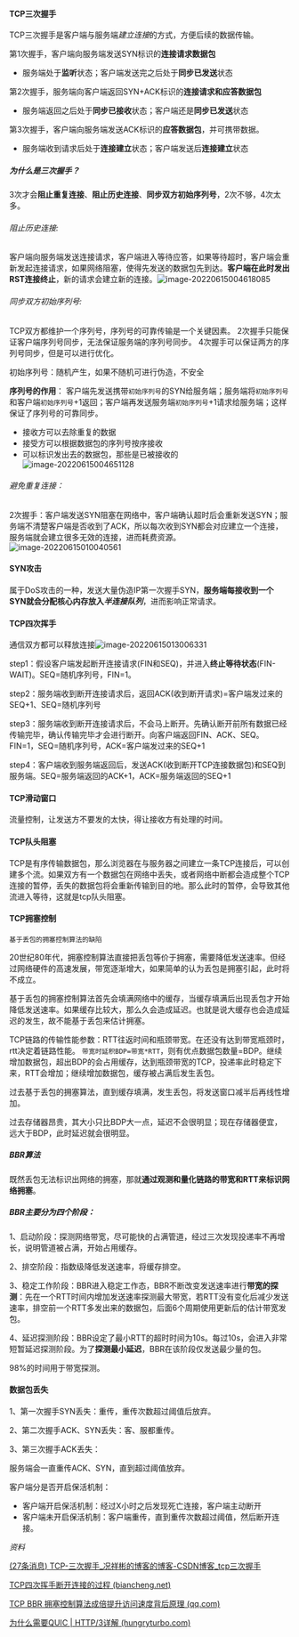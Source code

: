 #### TCP三次握手

TCP三次握手是客户端与服务端*建立连接*的方式，方便后续的数据传输。

第1次握手，客户端向服务端发送SYN标识的**连接请求数据包**

* 服务端处于**监听**状态；客户端发送完之后处于**同步已发送**状态

第2次握手，服务端向客户端返回SYN+ACK标识的**连接请求和应答数据包**

* 服务端返回之后处于**同步已接收**状态；客户端还是**同步已发送**状态

第3次握手，客户端向服务端发送ACK标识的**应答数据包**，并可携带数据。

* 服务端收到请求后处于**连接建立**状态；客户端发送后**连接建立**状态

##### 为什么是三次握手？

3次才会**阻止重复连接**、**阻止历史连接**、**同步双方初始序列号**，2次不够，4次太多。

###### 阻止历史连接:

客户端向服务端发送连接请求，客户端进入等待应答，如果等待超时，客户端会重新发起连接请求，如果网络阻塞，使得先发送的数据包先到达。**客户端在此时发出RST连接终止**，新的请求会建立新的连接。![image-20220615004618085](TCP协议.assets/image-20220615004618085.png)

###### 同步双方初始序列号:

TCP双方都维护一个序列号，序列号的可靠传输是一个关键因素。
2次握手只能保证客户端序列号同步，无法保证服务端的序列号同步。
4次握手可以保证两方的序列号同步，但是可以进行优化。

初始序列号：随机产生，如果不随机可进行伪造，不安全

**序列号的作用**：
客户端先发送携带`初始序列号`的SYN给服务端；服务端将`初始序列号`和客户端`初始序列号`+1返回；客户端再发送服务端`初始序列号`+1请求给服务端；这样保证了序列号的可靠同步。

* 接收方可以去除重复的数据
* 接受方可以根据数据包的序列号按序接收
* 可以标识发出去的数据包，那些是已被接收的![image-20220615004651128](TCP协议.assets/image-20220615004651128.png)

###### 避免重复连接：

2次握手：客户端发送SYN阻塞在网络中，客户端确认超时后会重新发送SYN；服务端不清楚客户端是否收到了ACK，所以每次收到SYN都会对应建立一个连接，服务端就会建立很多无效的连接，进而耗费资源。![image-20220615010040561](TCP协议.assets/image-20220615010040561.png)

#### SYN攻击

属于DoS攻击的一种，发送大量伪造IP第一次握手SYN，**服务端每接收到一个SYN就会分配核心内存放入*半连接队列***，进而影响正常请求。

#### TCP四次挥手

通信双方都可以释放连接![image-20220615013006331](TCP协议.assets/image-20220615013006331.png)

step1：假设客户端发起断开连接请求(FIN和SEQ)，并进入**终止等待状态**(FIN-WAIT)。SEQ=随机序列号，FIN=1。

step2：服务端收到断开连接请求后，返回ACK(收到断开请求)=客户端发过来的SEQ+1、SEQ=随机序列号

step3：服务端收到断开连接请求后，不会马上断开。先确认断开前所有数据已经传输完毕，确认传输完毕才会进行断开。向客户端返回FIN、ACK、SEQ。FIN=1，SEQ=随机序列号，ACK=客户端发过来的SEQ+1

step4：客户端收到服务端返回后，发送ACK(收到断开TCP连接数据包)和SEQ到服务端。SEQ=服务端返回的ACK+1，ACK=服务端返回的SEQ+1

#### TCP滑动窗口

流量控制，让发送方不要发的太快，得让接收方有处理的时间。

#### TCP队头阻塞

TCP是有序传输数据包，那么浏览器在与服务器之间建立一条TCP连接后，可以创建多个流。如果双方有一个数据包在网络中丢失，或者网络中断都会造成整个TCP连接的暂停，丢失的数据包将会重新传输到目的地。那么此时的暂停，会导致其他流进入等待，这就是tcp队头阻塞。

#### TCP拥塞控制

`基于丢包的拥塞控制算法的缺陷`

20世纪80年代，拥塞控制算法直接把丢包等价于拥塞，需要降低发送速率。但经过网络硬件的高速发展，带宽逐渐增大，如果简单的认为丢包是拥塞引起，此时将不成立。

基于丢包的拥塞控制算法首先会填满网络中的缓存，当缓存填满后出现丢包才开始降低发送速率。如果缓存比较大，那么久会造成延迟。也就是说大缓存也会造成延迟的发生，故不能基于丢包来估计拥塞。

TCP链路的传输性能参数：RTT往返时间和瓶颈带宽。在还没有达到带宽瓶颈时，rtt决定着链路性能。
`带宽时延积BDP=带宽*RTT`，则有优点数据包数量=BDP。继续增加数据包，超出BDP的会占用缓存，达到瓶颈带宽的TCP，投递率此时稳定下来，RTT会增加；继续增加数据包，缓存被占满后发生丢包。

过去基于丢包的拥塞算法，直到缓存填满，发生丢包，将发送窗口减半后再线性增加。

过去存储器昂贵，其大小只比BDP大一点，延迟不会很明显；现在存储器便宜，远大于BDP，此时延迟就会很明显。

##### **BBR算法**

既然丢包无法标识出网络的拥塞，那就**通过观测和量化链路的带宽和RTT来标识网络拥塞**。

##### **BBR主要分为四个阶段：**

1、启动阶段：探测网络带宽，尽可能快的占满管道，经过三次发现投递率不再增长，说明管道被占满，开始占用缓存。

2、排空阶段：指数级降低发送速率，将缓存排空。

3、稳定工作阶段：BBR进入稳定工作态，BBR不断改变发送速率进行**带宽的探测**：先在一个RTT时间内增加发送速率探测最大带宽，若RTT没有变化后减少发送速率，排空前一个RTT多发出来的数据包，后面6个周期使用更新后的估计带宽发包。

4、延迟探测阶段：BBR设定了最小RTT的超时时间为10s。每过10s，会进入非常短暂延迟探测阶段。为了**探测最小延迟**，BBR在该阶段仅发送最少量的包。

98%的时间用于带宽探测。

#### 数据包丢失

1、第一次握手SYN丢失：重传，重传次数超过阈值后放弃。

2、第二次握手ACK、SYN丢失：客、服都重传。

3、第三次握手ACK丢失：

服务端会一直重传ACK、SYN，直到超过阈值放弃。

客户端分是否开启保活机制：

* 客户端开启保活机制：经过X小时之后发现死亡连接，客户端主动断开
* 客户端未开启保活机制：客户端重传，直到重传次数超过阈值，然后断开连接。

*资料*

[(27条消息) TCP-三次握手_况祥彬的博客的博客-CSDN博客_tcp三次握手](https://blog.csdn.net/qq_40337086/article/details/112443124)

[TCP四次挥手断开连接的过程 (biancheng.net)](http://c.biancheng.net/view/6428.html)

[TCP BBR 拥塞控制算法成倍提升访问速度背后原理 (qq.com)](https://mp.weixin.qq.com/s/tM0RHCnCGbctXl3EDSaSNQ)

[为什么需要QUIC | HTTP/3详解 (hungryturbo.com)](https://hungryturbo.com/HTTP3-explained/quic/为什么需要QUIC.html#tcp队头阻塞)